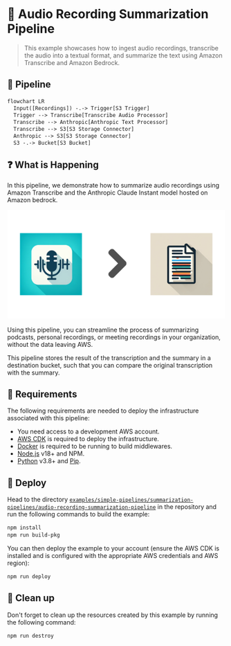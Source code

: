# 🎤 Audio Recording Summarization Pipeline

> This example showcases how to ingest audio recordings, transcribe the audio into a textual format, and summarize the text using Amazon Transcribe and Amazon Bedrock.

## :dna: Pipeline

```mermaid
flowchart LR
  Input([Recordings]) -.-> Trigger[S3 Trigger]
  Trigger --> Transcribe[Transcribe Audio Processor]
  Transcribe --> Anthropic[Anthropic Text Processor]
  Transcribe --> S3[S3 Storage Connector]
  Anthropic --> S3[S3 Storage Connector]
  S3 -.-> Bucket[S3 Bucket]
```

## ❓ What is Happening

In this pipeline, we demonstrate how to summarize audio recordings using Amazon Transcribe and the Anthropic Claude Instant model hosted on Amazon bedrock.

<p align="center">
  <img width="600" src="assets/result.png">
</p>

Using this pipeline, you can streamline the process of summarizing podcasts, personal recordings, or meeting recordings in your organization, without the data leaving AWS.

This pipeline stores the result of the transcription and the summary in a destination bucket, such that you can compare the original transcription with the summary.

## 📝 Requirements

The following requirements are needed to deploy the infrastructure associated with this pipeline:

- You need access to a development AWS account.
- [AWS CDK](https://docs.aws.amazon.com/cdk/latest/guide/getting_started.html#getting_started_install) is required to deploy the infrastructure.
- [Docker](https://docs.docker.com/get-docker/) is required to be running to build middlewares.
- [Node.js](https://nodejs.org/en/download/) v18+ and NPM.
- [Python](https://www.python.org/downloads/) v3.8+ and [Pip](https://pip.pypa.io/en/stable/installation/).

## 🚀 Deploy

Head to the directory [`examples/simple-pipelines/summarization-pipelines/audio-recording-summarization-pipeline`](/examples/simple-pipelines/summarization-pipelines/audio-recording-summarization-pipeline) in the repository and run the following commands to build the example:

```bash
npm install
npm run build-pkg
```

You can then deploy the example to your account (ensure the AWS CDK is installed and is configured with the appropriate AWS credentials and AWS region):

```bash
npm run deploy
```

## 🧹 Clean up

Don't forget to clean up the resources created by this example by running the following command:

```bash
npm run destroy
```
